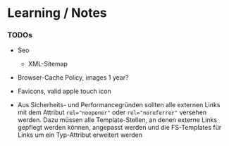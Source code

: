 # Learning / Notes


### TODOs

 * Seo
    - XML-Sitemap

 * Browser-Cache Policy, images 1 year?

 * Favicons, valid apple touch icon

 * Aus Sicherheits- und Performancegründen sollten alle externen Links mit dem Attribut `rel="noopener"` oder `rel="noreferrer"` versehen werden. 
   Dazu müssen alle Template-Stellen, an denen externe Links gepflegt werden können, angepasst werden und die FS-Templates für Links um ein Typ-Attribut erweitert werden